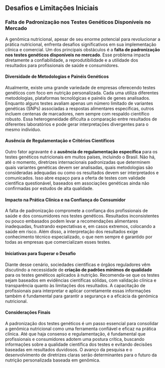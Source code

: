 
## Desafios e Limitações Iniciais

### Falta de Padronização nos Testes Genéticos Disponíveis no Mercado

A genômica nutricional, apesar de seu enorme potencial para revolucionar a prática nutricional, enfrenta desafios significativos em sua implementação clínica e comercial. Um dos principais obstáculos é a **falta de padronização nos testes genéticos disponíveis no mercado**. Esse problema impacta diretamente a confiabilidade, a reprodutibilidade e a utilidade dos resultados para profissionais de saúde e consumidores.

#### Diversidade de Metodologias e Painéis Genéticos

Atualmente, existe uma grande variedade de empresas oferecendo testes genéticos com foco em nutrição personalizada. Cada uma utiliza diferentes metodologias, plataformas tecnológicas e painéis de genes analisados. Enquanto alguns testes avaliam apenas um número limitado de variantes genéticas (SNPs) associadas a respostas alimentares específicas, outros incluem centenas de marcadores, nem sempre com respaldo científico robusto. Essa heterogeneidade dificulta a comparação entre resultados de diferentes laboratórios e pode gerar interpretações divergentes para o mesmo indivíduo.

#### Ausência de Regulamentação e Critérios Científicos

Outro fator agravante é a **ausência de regulamentação específica** para os testes genéticos nutricionais em muitos países, incluindo o Brasil. Não há, até o momento, diretrizes internacionais padronizadas que determinem quais variantes genéticas devem ser analisadas, quais metodologias são consideradas adequadas ou como os resultados devem ser interpretados e comunicados. Isso abre espaço para a oferta de testes com validade científica questionável, baseados em associações genéticas ainda não confirmadas por estudos de alta qualidade.

#### Impacto na Prática Clínica e na Confiança do Consumidor

A falta de padronização compromete a confiança dos profissionais de saúde e dos consumidores nos testes genéticos. Resultados inconsistentes ou pouco embasados podem levar a recomendações alimentares inadequadas, frustrando expectativas e, em casos extremos, colocando a saúde em risco. Além disso, a interpretação dos resultados exige conhecimento técnico especializado, o que nem sempre é garantido por todas as empresas que comercializam esses testes.

#### Iniciativas para Superar o Desafio

Diante desse cenário, sociedades científicas e órgãos reguladores vêm discutindo a necessidade de **criação de padrões mínimos de qualidade** para os testes genéticos aplicados à nutrição. Recomenda-se que os testes sejam baseados em evidências científicas sólidas, com validação clínica e transparência quanto às limitações dos resultados. A capacitação de profissionais para interpretar e aplicar corretamente essas informações também é fundamental para garantir a segurança e a eficácia da genômica nutricional.

#### Considerações Finais

A padronização dos testes genéticos é um passo essencial para consolidar a genômica nutricional como uma ferramenta confiável e eficaz na prática clínica. Até que haja consenso e regulamentação, é fundamental que profissionais e consumidores adotem uma postura crítica, buscando informações sobre a qualidade científica dos testes e evitando decisões baseadas em resultados duvidosos. O avanço da pesquisa e o desenvolvimento de diretrizes claras serão determinantes para o futuro da nutrição personalizada baseada em genômica.
```
